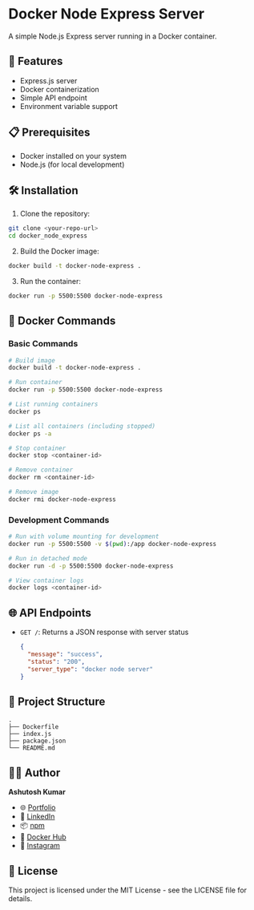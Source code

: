 # Docker Node Express Server

A simple Node.js Express server running in a Docker container.

## 🚀 Features

- Express.js server
- Docker containerization
- Simple API endpoint
- Environment variable support

## 📋 Prerequisites

- Docker installed on your system
- Node.js (for local development)

## 🛠️ Installation

1. Clone the repository:
```bash
git clone <your-repo-url>
cd docker_node_express
```

2. Build the Docker image:
```bash
docker build -t docker-node-express .
```

3. Run the container:
```bash
docker run -p 5500:5500 docker-node-express
```

## 🐳 Docker Commands

### Basic Commands
```bash
# Build image
docker build -t docker-node-express .

# Run container
docker run -p 5500:5500 docker-node-express

# List running containers
docker ps

# List all containers (including stopped)
docker ps -a

# Stop container
docker stop <container-id>

# Remove container
docker rm <container-id>

# Remove image
docker rmi docker-node-express
```

### Development Commands
```bash
# Run with volume mounting for development
docker run -p 5500:5500 -v $(pwd):/app docker-node-express

# Run in detached mode
docker run -d -p 5500:5500 docker-node-express

# View container logs
docker logs <container-id>
```

## 🌐 API Endpoints

- `GET /`: Returns a JSON response with server status
  ```json
  {
    "message": "success",
    "status": "200",
    "server_type": "docker node server"
  }
  ```

## 📝 Project Structure

```
.
├── Dockerfile
├── index.js
├── package.json
└── README.md
```

## 👨‍💻 Author

**Ashutosh Kumar**

- 🌐 [Portfolio](https://www.devashu.tech/)
- 💼 [LinkedIn](https://www.linkedin.com/in/ashukr321/)
- 📦 [npm](https://www.npmjs.com/~ashukr321)
- 🐳 [Docker Hub](https://hub.docker.com/u/ashukr321)
- 📸 [Instagram](https://www.instagram.com/ashukr321/)

## 📄 License

This project is licensed under the MIT License - see the LICENSE file for details. 
